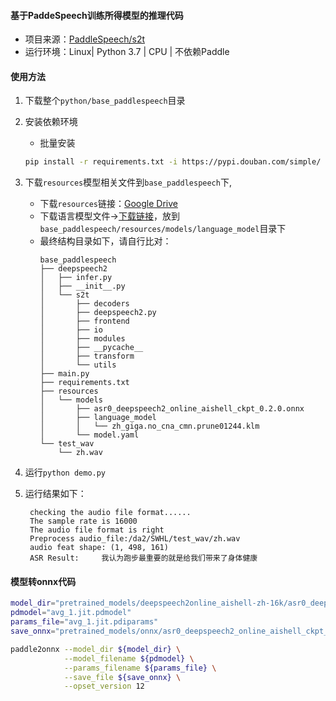 #### 基于PaddeSpeech训练所得模型的推理代码
- 项目来源：[PaddleSpeech/s2t](https://github.com/PaddlePaddle/PaddleSpeech/tree/develop/examples/aishell/asr0)
- 运行环境：Linux| Python 3.7 | CPU | 不依赖Paddle

#### 使用方法
1. 下载整个`python/base_paddlespeech`目录

2. 安装依赖环境
   - 批量安装
    ```bash
    pip install -r requirements.txt -i https://pypi.douban.com/simple/
    ```
3. 下载`resources`模型相关文件到`base_paddlespeech`下,
    - 下载`resources`链接：[Google Drive](https://drive.google.com/file/d/1MWmKxsfCNQyQ5CPlaYxJKnYfIIC5OO5L/view?usp=sharing)
    - 下载语言模型文件→[下载链接](https://deepspeech.bj.bcebos.com/zh_lm/zh_giga.no_cna_cmn.prune01244.klm)，放到`base_paddlespeech/resources/models/language_model`目录下
    - 最终结构目录如下，请自行比对：
        ```text
        base_paddlespeech
        ├── deepspeech2
        │   ├── infer.py
        │   ├── __init__.py
        │   └── s2t
        │       ├── decoders
        │       ├── deepspeech2.py
        │       ├── frontend
        │       ├── io
        │       ├── modules
        │       ├── __pycache__
        │       ├── transform
        │       └── utils
        ├── main.py
        ├── requirements.txt
        ├── resources
        │   └── models
        │       ├── asr0_deepspeech2_online_aishell_ckpt_0.2.0.onnx
        │       ├── language_model
        │       │   └── zh_giga.no_cna_cmn.prune01244.klm
        │       └── model.yaml
        └── test_wav
            └── zh.wav
        ```


4. 运行`python demo.py`
5. 运行结果如下：
   ```text
    checking the audio file format......
    The sample rate is 16000
    The audio file format is right
    Preprocess audio_file:/da2/SWHL/test_wav/zh.wav
    audio feat shape: (1, 498, 161)
    ASR Result:     我认为跑步最重要的就是给我们带来了身体健康
   ```

#### 模型转onnx代码
```bash
model_dir="pretrained_models/deepspeech2online_aishell-zh-16k/asr0_deepspeech2_online_aishell_ckpt_0.1.1.model.tar/exp/deepspeech2_online/checkpoints"
pdmodel="avg_1.jit.pdmodel"
params_file="avg_1.jit.pdiparams"
save_onnx="pretrained_models/onnx/asr0_deepspeech2_online_aishell_ckpt_0.1.1.onnx"

paddle2onnx --model_dir ${model_dir} \
            --model_filename ${pdmodel} \
            --params_filename ${params_file} \
            --save_file ${save_onnx} \
            --opset_version 12
```
